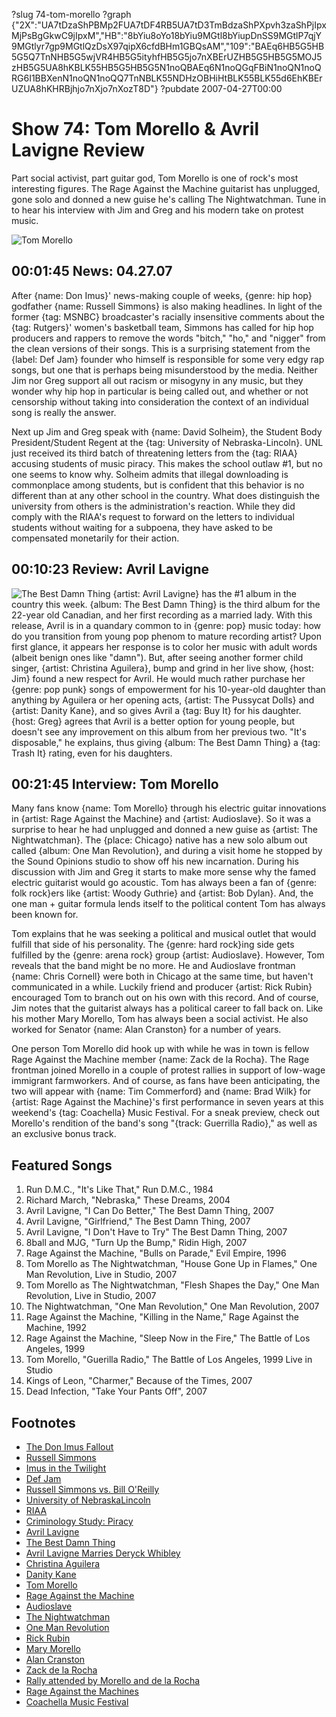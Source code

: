?slug 74-tom-morello
?graph {"2X":"UA7tDzaShPBMp2FUA7tDF4RB5UA7tD3TmBdzaShPXpvh3zaShPjIpxMjPsBgGkwC9jIpxM","HB":"8bYiu8oYo18bYiu9MGtl8bYiupDnSS9MGtlP7qjY9MGtlyr7gp9MGtlQzDsX97qipX6cfdBHm1GBQsAM","109":"BAEq6HB5G5HB5G5Q7TnNHB5G5wjVR4HB5G5ityhfHB5G5jo7nXBErUZHB5G5HB5G5MOJ5zHB5G5UA8hKBLK55HB5G5HB5G5N1noQBAEq6N1noQGqFBiN1noQN1noQRG6I1BBXenN1noQN1noQQ7TnNBLK55NDHzOBHiHtBLK55BLK55d6EhKBErUZUA8hKHRBjhjo7nXjo7nXozT8D"}
?pubdate 2007-04-27T00:00

# Show 74: Tom Morello & Avril Lavigne Review
Part social activist, part guitar god, Tom Morello is one of rock's most interesting figures. The Rage Against the Machine guitarist has unplugged, gone solo and donned a new guise he's calling The Nightwatchman. Tune in to hear his interview with Jim and Greg and his modern take on protest music.

![Tom Morello](http://static.soundopinions.org/images/2007/morello.png)

## 00:01:45 News: 04.27.07
After {name: Don Imus}' news-making couple of weeks, {genre: hip hop} godfather {name: Russell Simmons} is also making headlines. In light of the former {tag: MSNBC} broadcaster's racially insensitive comments about the {tag: Rutgers}' women's basketball team, Simmons has called for hip hop producers and rappers to remove the words "bitch," "ho," and "nigger" from the clean versions of their songs. This is a surprising statement from the {label: Def Jam} founder who himself is responsible for some very edgy rap songs, but one that is perhaps being misunderstood by the media. Neither Jim nor Greg support all out racism or misogyny in any music, but they wonder why hip hop in particular is being called out, and whether or not censorship without taking into consideration the context of an individual song is really the answer.

Next up Jim and Greg speak with {name: David Solheim}, the Student Body President/Student Regent at the {tag: University of Nebraska-Lincoln}. UNL just received its third batch of threatening letters from the {tag: RIAA} accusing students of music piracy. This makes the school outlaw #1, but no one seems to know why. Solheim admits that illegal downloading is commonplace among students, but is confident that this behavior is no different than at any other school in the country. What does distinguish the university from others is the administration's reaction. While they did comply with the RIAA's request to forward on the letters to individual students without waiting for a subpoena, they have asked to be compensated monetarily for their action.

## 00:10:23 Review: Avril Lavigne
![The Best Damn Thing](http://is1.mzstatic.com/image/thumb/Music/v4/57/f4/e4/57f4e4cd-99dd-797f-a37b-d9bac0524328/source/600x600bb.jpg "459885/250786798")
{artist: Avril Lavigne} has the #1 album in the country this week. {album: The Best Damn Thing} is the third album for the 22-year old Canadian, and her first recording as a married lady. With this release, Avril is in a quandary common to in {genre: pop} music today: how do you transition from young pop phenom to mature recording artist? Upon first glance, it appears her response is to color her music with adult words (albeit benign ones like "damn"). But, after seeing another former child singer, {artist: Christina Aguilera}, bump and grind in her live show, {host: Jim} found a new respect for Avril. He would much rather purchase her {genre: pop punk} songs of empowerment for his 10-year-old daughter than anything by Aguilera or her opening acts, {artist: The Pussycat Dolls} and {artist: Danity Kane}, and so gives Avril a {tag: Buy It} for his daughter. {host: Greg} agrees that Avril is a better option for young people, but doesn't see any improvement on this album from her previous two. "It's disposable," he explains, thus giving {album: The Best Damn Thing} a {tag: Trash It} rating, even for his daughters.

## 00:21:45 Interview: Tom Morello
Many fans know {name: Tom Morello} through his electric guitar innovations in {artist: Rage Against the Machine} and {artist: Audioslave}. So it was a surprise to hear he had unplugged and donned a new guise as {artist: The Nightwatchman}. The {place: Chicago} native has a new solo album out called {album: One Man Revolution}, and during a visit home he stopped by the Sound Opinions studio to show off his new incarnation. During his discussion with Jim and Greg it starts to make more sense why the famed electric guitarist would go acoustic. Tom has always been a fan of {genre: folk rock}ers like {artist: Woody Guthrie} and {artist: Bob Dylan}. And, the one man + guitar formula lends itself to the political content Tom has always been known for.

Tom explains that he was seeking a political and musical outlet that would fulfill that side of his personality. The {genre: hard rock}ing side gets fulfilled by the {genre: arena rock} group {artist: Audioslave}. However, Tom reveals that the band might be no more. He and Audioslave frontman {name: Chris Cornell} were both in Chicago at the same time, but haven't communicated in a while. Luckily friend and producer {artist: Rick Rubin} encouraged Tom to branch out on his own with this record. And of course, Jim notes that the guitarist always has a political career to fall back on. Like his mother Mary Morello, Tom has always been a social activist. He also worked for Senator {name: Alan Cranston} for a number of years.

One person Tom Morello did hook up with while he was in town is fellow Rage Against the Machine member {name: Zack de la Rocha}. The Rage frontman joined Morello in a couple of protest rallies in support of low-wage immigrant farmworkers. And of course, as fans have been anticipating, the two will appear with {name: Tim Commerford} and {name: Brad Wilk} for {artist: Rage Against the Machine}'s first performance in seven years at this weekend's {tag: Coachella} Music Festival. For a sneak preview, check out Morello's rendition of the band's song "{track: Guerrilla Radio}," as well as an exclusive bonus track.

## Featured Songs
1. Run D.M.C., "It's Like That," Run D.M.C., 1984
2. Richard March, "Nebraska," These Dreams, 2004
3. Avril Lavigne, "I Can Do Better," The Best Damn Thing, 2007
4. Avril Lavigne, "Girlfriend," The Best Damn Thing, 2007
5. Avril Lavigne, "I Don't Have to Try" The Best Damn Thing, 2007
6. 8ball and MJG, "Turn Up the Bump," Ridin High, 2007
7. Rage Against the Machine, "Bulls on Parade," Evil Empire, 1996
8. Tom Morello as The Nightwatchman, "House Gone Up in Flames," One Man Revolution, Live in Studio, 2007
9. Tom Morello as The Nightwatchman, "Flesh Shapes the Day," One Man Revolution, Live in Studio, 2007
11. The Nightwatchman, "One Man Revolution," One Man Revolution, 2007
12. Rage Against the Machine, "Killing in the Name," Rage Against the Machine, 1992
13. Rage Against the Machine, "Sleep Now in the Fire," The Battle of Los Angeles, 1999
14. Tom Morello, "Guerilla Radio," The Battle of Los Angeles, 1999 Live in Studio
15. Kings of Leon, "Charmer," Because of the Times, 2007
16. Dead Infection, "Take Your Pants Off", 2007

## Footnotes
- [The Don Imus Fallout](http://www.time.com/time/nation/article/0,8599,1609490,00.html)
- [Russell Simmons](http://www.pbs.org/wgbh/theymadeamerica/whomade/simmons_hi.html)
- [Imus in the Twilight](http://www.slate.com/id/2164055/)
- [Def Jam](http://www.defjam.com/site/home.php)
- [Russell Simmons vs. Bill O'Reilly](http://nahright.com/news/2007/04/26/video-russell-vs-bill-oreilly/)
- [University of NebraskaLincoln](http://www.unl.edu/)
- [RIAA](http://www.riaa.com/)
- [Criminology Study: Piracy](http://www.criminology.com/resources/criminology-study-piracy/)
- [Avril Lavigne](http://www.avrillavigne.com/)
- [The Best Damn Thing](http://www.metacritic.com/music/artists/lavigneavril/bestdamnthing?q=best%20damn%20thing)
- [Avril Lavigne Marries Deryck Whibley](http://www.people.com/people/article/0,26334,1214386,00.html)
- [Christina Aguilera](http://www.christinaaguilera.com/)
- [Danity Kane](http://www.danitykane.com/)
- [Tom Morello](http://en.wikipedia.org/wiki/Tom_Morello)
- [Rage Against the Machine](http://www.ratm.com/)
- [Audioslave](http://www.audioslave.com/)
- [The Nightwatchman](http://www.nightwatchmanmusic.com/)
- [One Man Revolution](http://www.metacritic.com/music/artists/nightwatchman/onemanrevolution?q=one%20man%20revolution)
- [Rick Rubin](http://www.allmusic.com/cg/amg.dll?p=amg&sql=11:fpfexq9gldfe)
- [Mary Morello](http://en.wikipedia.org/wiki/Mary_Morello)
- [Alan Cranston](http://bioguide.congress.gov/scripts/biodisplay.pl?index=C000877)
- [Zack de la Rocha](http://www.zdlr.net/)
- [Rally attended by Morello and de la Rocha](http://www.ciw-online.org/2007truthtour/index.html)
- [Rage Against the Machines](http://www.allmusic.com/cg/amg.dll?P=amg&sql=rage+against+the+machine&x=0&y=0&opt1=1&sourceid=mozilla-search)
- [Coachella Music Festival](http://www.coachella.com/)
